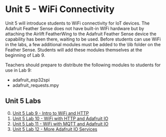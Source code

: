 # Unit 5 - WiFi Connectivity

Unit 5 will introduce students to WiFi connectivity for IoT devices. The Adafruit Feather Sense does 
not have built-in WIFi hardware but by attaching the Airlift FeatherWing to the Adafruit Feather Sense 
device the capability has been there, waiting to be used.  Before students can use WiFi in the labs, 
a few additional modules must be added to the \lib folder on the Feather Sense.  Students will 
add these modules themselves at the beginning of Lab 9.

Teachers should prepare to distribute the following modules to students for use in Lab 9:

* adafruit_esp32spi
* adafruit_requests.mpy

## Unit 5 Labs

0. [Unit 5 Lab 9 - Intro to WiFi and HTTP](Unit5L9/)
1. [Unit 5 Lab 10 - WiFi with HTTP and Adafruit IO](Unit5L10/)
2. [Unit 5 Lab 11 - WiFi with MQTT and Adafruit IO](Unit5L11/)
3. [Unit 5 Lab 12 - More Adafruit IO Services](Unit5L12/)